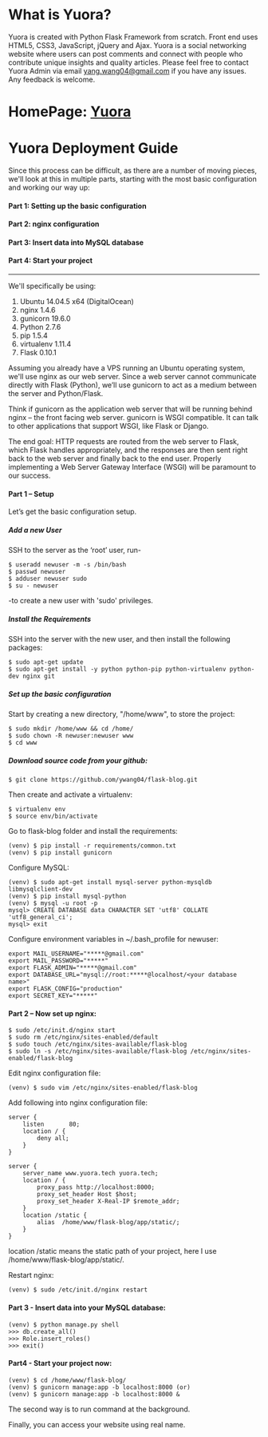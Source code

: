 What is Yuora?
===
Yuora is created with Python Flask Framework from scratch. Front end uses HTML5, CSS3, JavaScript, jQuery and Ajax. Yuora is a social networking website where users can post comments and connect with people who contribute unique insights and quality articles.  Please feel free to contact Yuora Admin via email yang.wang04@gmail.com if you have any issues. Any feedback is welcome.

HomePage: [Yuora](http://yuora.tech)
===

Yuora Deployment Guide
===

Since this process can be difficult, as there are a number of moving pieces, we'll look at this in multiple parts, starting with the most basic configuration and working our way up:

#### Part 1: Setting up the basic configuration

#### Part 2: nginx configuration

#### Part 3: Insert data into MySQL database

#### Part 4: Start your project

---
We'll specifically be using:

1. Ubuntu 14.04.5 x64 (DigitalOcean)
2. nginx 1.4.6
3. gunicorn 19.6.0
4. Python 2.7.6
5. pip 1.5.4
6. virtualenv 1.11.4
7. Flask 0.10.1

Assuming you already have a VPS running an Ubuntu operating system, we'll use nginx as our web server. Since a web server cannot communicate directly with Flask (Python), we’ll use gunicorn to act as a medium between the server and Python/Flask.

Think if gunicorn as the application web server that will be running behind nginx – the front facing web server. gunicorn is WSGI compatible. It can talk to other applications that support WSGI, like Flask or Django.

The end goal: HTTP requests are routed from the web server to Flask, which Flask handles appropriately, and the responses are then sent right back to the web server and finally back to the end user. Properly implementing a Web Server Gateway Interface (WSGI) will be paramount to our success.


#### Part 1 – Setup
Let’s get the basic configuration setup.


##### Add a new User
SSH to the server as the ‘root’ user, run-

```  
$ useradd newuser -m -s /bin/bash
$ passwd newuser
$ adduser newuser sudo
$ su - newuser
```
-to create a new user with 'sudo' privileges.


##### Install the Requirements
SSH into the server with the new user, and then install the following packages:

```
$ sudo apt-get update
$ sudo apt-get install -y python python-pip python-virtualenv python-dev nginx git
```

##### Set up the basic configuration
Start by creating a new directory, "/home/www", to store the project:

```
$ sudo mkdir /home/www && cd /home/
$ sudo chown -R newuser:newuser www 
$ cd www
```

##### Download source code from your github:

```
$ git clone https://github.com/ywang04/flask-blog.git
```

Then create and activate a virtualenv:

```
$ virtualenv env
$ source env/bin/activate
```

Go to flask-blog folder and install the requirements:
```
(venv) $ pip install -r requirements/common.txt 
(venv) $ pip install gunicorn
```

Configure MySQL:
```
(venv) $ sudo apt-get install mysql-server python-mysqldb libmysqlclient-dev 
(venv) $ pip install mysql-python
(venv) $ mysql -u root -p 
mysql> CREATE DATABASE data CHARACTER SET 'utf8' COLLATE 'utf8_general_ci';
mysql> exit
```

Configure environment variables in ~/.bash_profile for newuser:
```
export MAIL_USERNAME="*****@gmail.com"
export MAIL_PASSWORD="*****"
export FLASK_ADMIN="*****@gmail.com"
export DATABASE_URL="mysql://root:*****@localhost/<your database name>"
export FLASK_CONFIG="production"
export SECRET_KEY="*****"
```

#### Part 2 – Now set up nginx:

```
$ sudo /etc/init.d/nginx start
$ sudo rm /etc/nginx/sites-enabled/default
$ sudo touch /etc/nginx/sites-available/flask-blog
$ sudo ln -s /etc/nginx/sites-available/flask-blog /etc/nginx/sites-enabled/flask-blog
```

Edit nginx configuration file:

```
(venv) $ sudo vim /etc/nginx/sites-enabled/flask-blog
```

Add following into nginx configuration file:

```
server {
    listen       80;
    location / {
        deny all;
    }
}

server {
    server_name www.yuora.tech yuora.tech;
    location / {
        proxy_pass http://localhost:8000;
        proxy_set_header Host $host;
        proxy_set_header X-Real-IP $remote_addr;
    }
    location /static {
        alias  /home/www/flask-blog/app/static/;
    }
}

```

location /static means the static path of your project, here I use /home/www/flask-blog/app/static/.

Restart nginx:

```
(venv) $ sudo /etc/init.d/nginx restart 
```

#### Part 3 - Insert data into your MySQL database:

```
(venv) $ python manage.py shell 
>>> db.create_all() 
>>> Role.insert_roles() 
>>> exit() 
```

#### Part4 - Start your project now:

```
(venv) $ cd /home/www/flask-blog/ 
(venv) $ gunicorn manage:app -b localhost:8000 (or)
(venv) $ gunicorn manage:app -b localhost:8000 &
```

The second way is to run command at the background. 

Finally, you can access your website using real name.
